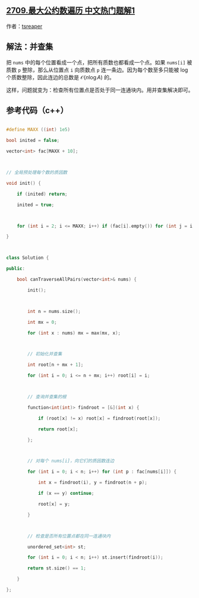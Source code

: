 ## [2709.最大公约数遍历 中文热门题解1](https://leetcode.cn/problems/greatest-common-divisor-traversal/solutions/100000/bing-cha-ji-by-tsreaper-royp)

作者：[tsreaper](https://leetcode.cn/u/tsreaper)
## 解法：并查集

把 `nums` 中的每个位置看成一个点，把所有质数也都看成一个点。如果 `nums[i]` 被质数 `p` 整除，那么从位置点 `i` 向质数点 `p` 连一条边。因为每个数至多只能被 $\log$ 个质数整除，因此连边的总数是 $\mathcal{O}(n \log A)$ 的。

这样，问题就变为：检查所有位置点是否处于同一连通块内。用并查集解决即可。

## 参考代码（c++）
```c++
#define MAXX ((int) 1e5)
bool inited = false;
vector<int> fac[MAXX + 10];

// 全局预处理每个数的质因数
void init() {
    if (inited) return;
    inited = true;

    for (int i = 2; i <= MAXX; i++) if (fac[i].empty()) for (int j = i; j <= MAXX; j += i) fac[j].push_back(i);
}

class Solution {
public:
    bool canTraverseAllPairs(vector<int>& nums) {
        init();

        int n = nums.size();
        int mx = 0;
        for (int x : nums) mx = max(mx, x);

        // 初始化并查集
        int root[n + mx + 1];
        for (int i = 0; i <= n + mx; i++) root[i] = i;

        // 查询并查集的根
        function<int(int)> findroot = [&](int x) {
            if (root[x] != x) root[x] = findroot(root[x]);
            return root[x];
        };

        // 对每个 nums[i]，向它们的质因数连边
        for (int i = 0; i < n; i++) for (int p : fac[nums[i]]) {
            int x = findroot(i), y = findroot(n + p);
            if (x == y) continue;
            root[x] = y;
        }

        // 检查是否所有位置点都在同一连通块内
        unordered_set<int> st;
        for (int i = 0; i < n; i++) st.insert(findroot(i));
        return st.size() == 1;
    }
};
```

